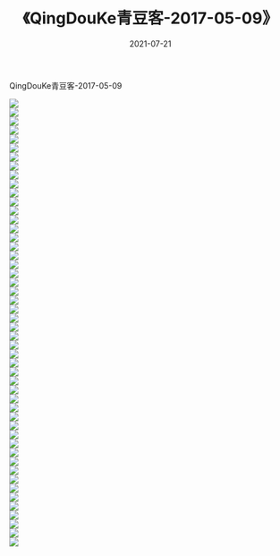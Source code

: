﻿---
layout: post
title:  《QingDouKe青豆客-2017-05-09》
date:   2021-07-21
img: http://img.660000.xyz/Sharelink/网络美图/2021/QingDouKe青豆客-2017-05-09/000.jpg
categories: [美女, 清纯, 唯美]
---

QingDouKe青豆客-2017-05-09

  ![](http://img.660000.xyz/Sharelink/网络美图/2021/QingDouKe青豆客-2017-05-09/001.jpg) <br> ![](http://img.660000.xyz/Sharelink/网络美图/2021/QingDouKe青豆客-2017-05-09/002.jpg) <br> ![](http://img.660000.xyz/Sharelink/网络美图/2021/QingDouKe青豆客-2017-05-09/003.jpg) <br> ![](http://img.660000.xyz/Sharelink/网络美图/2021/QingDouKe青豆客-2017-05-09/004.jpg) <br> ![](http://img.660000.xyz/Sharelink/网络美图/2021/QingDouKe青豆客-2017-05-09/005.jpg) <br> ![](http://img.660000.xyz/Sharelink/网络美图/2021/QingDouKe青豆客-2017-05-09/006.jpg) <br> ![](http://img.660000.xyz/Sharelink/网络美图/2021/QingDouKe青豆客-2017-05-09/007.jpg) <br> ![](http://img.660000.xyz/Sharelink/网络美图/2021/QingDouKe青豆客-2017-05-09/008.jpg) <br> ![](http://img.660000.xyz/Sharelink/网络美图/2021/QingDouKe青豆客-2017-05-09/009.jpg) <br> ![](http://img.660000.xyz/Sharelink/网络美图/2021/QingDouKe青豆客-2017-05-09/010.jpg) <br> ![](http://img.660000.xyz/Sharelink/网络美图/2021/QingDouKe青豆客-2017-05-09/011.jpg) <br> ![](http://img.660000.xyz/Sharelink/网络美图/2021/QingDouKe青豆客-2017-05-09/012.jpg) <br> ![](http://img.660000.xyz/Sharelink/网络美图/2021/QingDouKe青豆客-2017-05-09/013.jpg) <br> ![](http://img.660000.xyz/Sharelink/网络美图/2021/QingDouKe青豆客-2017-05-09/014.jpg) <br> ![](http://img.660000.xyz/Sharelink/网络美图/2021/QingDouKe青豆客-2017-05-09/015.jpg) <br> ![](http://img.660000.xyz/Sharelink/网络美图/2021/QingDouKe青豆客-2017-05-09/016.jpg) <br> ![](http://img.660000.xyz/Sharelink/网络美图/2021/QingDouKe青豆客-2017-05-09/017.jpg) <br> ![](http://img.660000.xyz/Sharelink/网络美图/2021/QingDouKe青豆客-2017-05-09/018.jpg) <br> ![](http://img.660000.xyz/Sharelink/网络美图/2021/QingDouKe青豆客-2017-05-09/019.jpg) <br> ![](http://img.660000.xyz/Sharelink/网络美图/2021/QingDouKe青豆客-2017-05-09/020.jpg) <br> ![](http://img.660000.xyz/Sharelink/网络美图/2021/QingDouKe青豆客-2017-05-09/021.jpg) <br> ![](http://img.660000.xyz/Sharelink/网络美图/2021/QingDouKe青豆客-2017-05-09/022.jpg) <br> ![](http://img.660000.xyz/Sharelink/网络美图/2021/QingDouKe青豆客-2017-05-09/023.jpg) <br> ![](http://img.660000.xyz/Sharelink/网络美图/2021/QingDouKe青豆客-2017-05-09/024.jpg) <br> ![](http://img.660000.xyz/Sharelink/网络美图/2021/QingDouKe青豆客-2017-05-09/025.jpg) <br> ![](http://img.660000.xyz/Sharelink/网络美图/2021/QingDouKe青豆客-2017-05-09/026.jpg) <br> ![](http://img.660000.xyz/Sharelink/网络美图/2021/QingDouKe青豆客-2017-05-09/027.jpg) <br> ![](http://img.660000.xyz/Sharelink/网络美图/2021/QingDouKe青豆客-2017-05-09/028.jpg) <br> ![](http://img.660000.xyz/Sharelink/网络美图/2021/QingDouKe青豆客-2017-05-09/029.jpg) <br> ![](http://img.660000.xyz/Sharelink/网络美图/2021/QingDouKe青豆客-2017-05-09/030.jpg) <br> ![](http://img.660000.xyz/Sharelink/网络美图/2021/QingDouKe青豆客-2017-05-09/031.jpg) <br> ![](http://img.660000.xyz/Sharelink/网络美图/2021/QingDouKe青豆客-2017-05-09/032.jpg) <br> ![](http://img.660000.xyz/Sharelink/网络美图/2021/QingDouKe青豆客-2017-05-09/033.jpg) <br> ![](http://img.660000.xyz/Sharelink/网络美图/2021/QingDouKe青豆客-2017-05-09/034.jpg) <br> ![](http://img.660000.xyz/Sharelink/网络美图/2021/QingDouKe青豆客-2017-05-09/035.jpg) <br> ![](http://img.660000.xyz/Sharelink/网络美图/2021/QingDouKe青豆客-2017-05-09/036.jpg) <br> ![](http://img.660000.xyz/Sharelink/网络美图/2021/QingDouKe青豆客-2017-05-09/037.jpg) <br> ![](http://img.660000.xyz/Sharelink/网络美图/2021/QingDouKe青豆客-2017-05-09/038.jpg) <br> ![](http://img.660000.xyz/Sharelink/网络美图/2021/QingDouKe青豆客-2017-05-09/039.jpg) <br> ![](http://img.660000.xyz/Sharelink/网络美图/2021/QingDouKe青豆客-2017-05-09/040.jpg) <br> ![](http://img.660000.xyz/Sharelink/网络美图/2021/QingDouKe青豆客-2017-05-09/041.jpg) <br> ![](http://img.660000.xyz/Sharelink/网络美图/2021/QingDouKe青豆客-2017-05-09/042.jpg) <br> ![](http://img.660000.xyz/Sharelink/网络美图/2021/QingDouKe青豆客-2017-05-09/043.jpg) <br> ![](http://img.660000.xyz/Sharelink/网络美图/2021/QingDouKe青豆客-2017-05-09/044.jpg) <br> ![](http://img.660000.xyz/Sharelink/网络美图/2021/QingDouKe青豆客-2017-05-09/045.jpg) <br> ![](http://img.660000.xyz/Sharelink/网络美图/2021/QingDouKe青豆客-2017-05-09/046.jpg) <br> ![](http://img.660000.xyz/Sharelink/网络美图/2021/QingDouKe青豆客-2017-05-09/047.jpg) <br> ![](http://img.660000.xyz/Sharelink/网络美图/2021/QingDouKe青豆客-2017-05-09/048.jpg) <br> ![](http://img.660000.xyz/Sharelink/网络美图/2021/QingDouKe青豆客-2017-05-09/049.jpg) <br> ![](http://img.660000.xyz/Sharelink/网络美图/2021/QingDouKe青豆客-2017-05-09/050.jpg) <br>